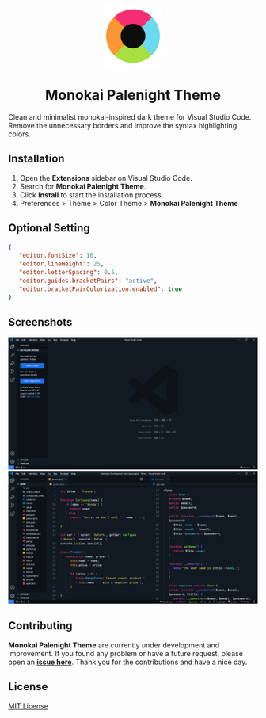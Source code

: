 <p align="center">
    <img src="./assets/logo.png" width="120" height="120">
    <h1 align="center">Monokai Palenight Theme</h1>
</p>

Clean and minimalist monokai-inspired dark theme for Visual Studio Code.
Remove the unnecessary borders and improve the syntax highlighting colors.

## Installation

1. Open the **Extensions** sidebar on Visual Studio Code.
2. Search for **Monokai Palenight Theme**.
3. Click **Install** to start the installation process.
4. Preferences > Theme > Color Theme > **Monokai Palenight Theme**

## Optional Setting

```json
{
   "editor.fontSize": 16,
   "editor.lineHeight": 25,
   "editor.letterSpacing": 0.5,
   "editor.guides.bracketPairs": "active",
   "editor.bracketPairColorization.enabled": true
}
```

## Screenshots

![Monokai Palenight Theme](./assets/example-1.png)<br>
![Monokai Palenight Theme](./assets/example-2.png)

## Contributing

**Monokai Palenight Theme** are currently under development and improvement.
If you found any problem or have a future request, please open an
[**issue here**](https://github.com/syahrizaldev/monokai-palenight/issues).
Thank you for the contributions and have a nice day.

## License

[MIT License](./license)
